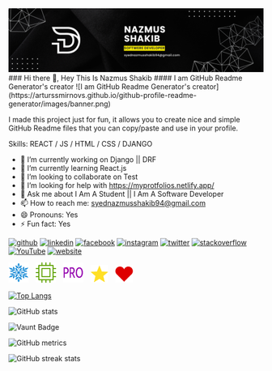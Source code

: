 <img src="https://github.com/Shakibosd/Shakibosd/blob/main/Black%20and%20Yellow%20Web%20Developer%20LinkedIn%20Banner.png">
### Hi there 👋, Hey This Is Nazmus Shakib
#### I am GitHub Readme Generator's creator
![I am GitHub Readme Generator's creator](https://arturssmirnovs.github.io/github-profile-readme-generator/images/banner.png)

I made this project just for fun, it allows you to create nice and simple GitHub Readme files that you can copy/paste and use in your profile.

Skills: REACT / JS / HTML / CSS / DJANGO

- 🔭 I’m currently working on Django || DRF 
- 🌱 I’m currently learning React.js 
- 👯 I’m looking to collaborate on Test 
- 🤔 I’m looking for help with https://myprotfolios.netlify.app/ 
- 💬 Ask me about I Am A Student || I Am A Software Developer 
- 📫 How to reach me: syednazmusshakib94@gmail.com 
- 😄 Pronouns: Yes 
- ⚡ Fun fact: Yes 


[<img src='https://cdn.jsdelivr.net/npm/simple-icons@3.0.1/icons/github.svg' alt='github' height='40'>](https://github.com/Shakibosd)  [<img src='https://cdn.jsdelivr.net/npm/simple-icons@3.0.1/icons/linkedin.svg' alt='linkedin' height='40'>](https://www.linkedin.com/in/syed-nazmus-shakib-686985264/)  [<img src='https://cdn.jsdelivr.net/npm/simple-icons@3.0.1/icons/facebook.svg' alt='facebook' height='40'>](https://www.facebook.com/@syednazmusshakib.shakib)  [<img src='https://cdn.jsdelivr.net/npm/simple-icons@3.0.1/icons/instagram.svg' alt='instagram' height='40'>](https://www.instagram.com/shakibosd/)  [<img src='https://cdn.jsdelivr.net/npm/simple-icons@3.0.1/icons/twitter.svg' alt='twitter' height='40'>](https://twitter.com/syed_shaki27278)  [<img src='https://cdn.jsdelivr.net/npm/simple-icons@3.0.1/icons/stackoverflow.svg' alt='stackoverflow' height='40'>](https://stackoverflow.com/users/22098781)  [<img src='https://cdn.jsdelivr.net/npm/simple-icons@3.0.1/icons/youtube.svg' alt='YouTube' height='40'>](https://www.youtube.com/channel/channel/UCfRHBFXincb95-DmtlQZgvA)  [<img src='https://cdn.jsdelivr.net/npm/simple-icons@3.0.1/icons/icloud.svg' alt='website' height='40'>](https://myprotfolios.netlify.app/)  

<a href='https://archiveprogram.github.com/'><img src='https://raw.githubusercontent.com/acervenky/animated-github-badges/master/assets/acbadge.gif' width='40' height='40'></a> <a href='https://docs.github.com/en/developers'><img src='https://raw.githubusercontent.com/acervenky/animated-github-badges/master/assets/devbadge.gif' width='40' height='40'></a> <a href='https://github.com/pricing'><img src='https://raw.githubusercontent.com/acervenky/animated-github-badges/master/assets/pro.gif' width='40' height='40'></a> <a href='https://stars.github.com/'><img src='https://raw.githubusercontent.com/acervenky/animated-github-badges/master/assets/starbadge.gif' width='35' height='35'></a> <a href='https://docs.github.com/en/github/supporting-the-open-source-community-with-github-sponsors'><img src='https://raw.githubusercontent.com/acervenky/animated-github-badges/master/assets/sponsorbadge.gif' width='35' height='35'></a> 

[![Top Langs](https://github-readme-stats.vercel.app/api/top-langs/?username=Shakibosd)](https://github.com/anuraghazra/github-readme-stats)

![GitHub stats](https://github-readme-stats.vercel.app/api?username=Shakibosd&show_icons=true&count_private=true)  

![Vaunt Badge](https://api.vaunt.dev/v1/github/entities/Shakibosd/contributions?format=svg&private=true)  

![GitHub metrics](https://metrics.lecoq.io/Shakibosd)  

![GitHub streak stats](https://streak-stats.demolab.com/?user=Shakibosd)  

